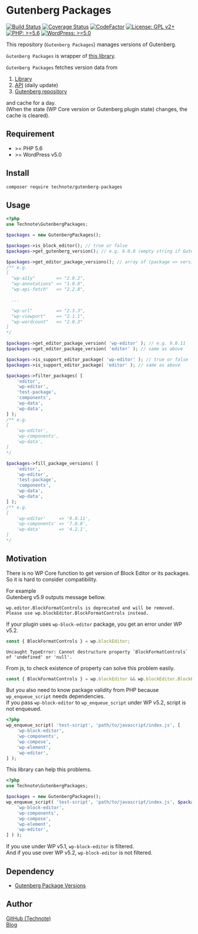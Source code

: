 # Gutenberg Packages

[![Build Status](https://travis-ci.com/technote-space/gutenberg-packages.svg?branch=master)](https://travis-ci.com/technote-space/gutenberg-packages)
[![Coverage Status](https://coveralls.io/repos/github/technote-space/gutenberg-packages/badge.svg?branch=master)](https://coveralls.io/github/technote-space/gutenberg-packages?branch=master)
[![CodeFactor](https://www.codefactor.io/repository/github/technote-space/gutenberg-packages/badge)](https://www.codefactor.io/repository/github/technote-space/gutenberg-packages)
[![License: GPL v2+](https://img.shields.io/badge/License-GPL%20v2%2B-blue.svg)](http://www.gnu.org/licenses/gpl-2.0.html)
[![PHP: >=5.6](https://img.shields.io/badge/PHP-%3E%3D5.6-orange.svg)](http://php.net/)
[![WordPress: >=5.0](https://img.shields.io/badge/WordPress-%3E%3D5.0-brightgreen.svg)](https://wordpress.org/)

This repository (`Gutenberg Packages`) manages versions of Gutenberg.  

`Gutenberg Packages` is wrapper of [this library](https://github.com/technote-space/gutenberg-package-versions).

`Gutenberg Packages` fetches version data from
1. [Library]((https://github.com/technote-space/gutenberg-package-versions))
2. [API](https://github.com/technote-space/gutenberg-package-versions/tree/gh-pages) (daily update)  
3. [Gutenberg repository](https://github.com/WordPress/gutenberg)

and cache for a day.  
(When the state (WP Core version or Gutenberg plugin state) changes, the cache is cleared).

## Requirement
- \>= PHP 5.6
- \>= WordPress v5.0

## Install
```bash
composer require technote/gutenberg-packages
```

## Usage
```php
<?php
use Technote\GutenbergPackages;

$packages = new GutenbergPackages();

$packages->is_block_editor(); // true or false
$packages->get_gutenberg_version(); // e.g. 6.0.0 (empty string if Gutenberg plugin is not activated)

$packages->get_editor_package_versions(); // array of (package => version), false if block editor is invalid
/** e.g.
[
  "wp-a11y"        => "2.0.2",
  "wp-annotations" => "1.0.8",
  "wp-api-fetch"   => "2.2.8",

  ...

  "wp-url"         => "2.3.3",
  "wp-viewport"    => "2.1.1",
  "wp-wordcount"   => "2.0.3"
]
*/

$packages->get_editor_package_version( 'wp-editor' ); // e.g. 9.0.11
$packages->get_editor_package_version( 'editor' ); // same as above

$packages->is_support_editor_package( 'wp-editor' ); // true or false
$packages->is_support_editor_package( 'editor' ); // same as above

$packages->filter_packages( [
	'editor',
	'wp-editor',
	'test-package',
	'components',
	'wp-data',
	'wp-data',
] );
/** e.g.
[
	'wp-editor',
	'wp-components',
	'wp-data',
]
*/

$packages->fill_package_versions( [
	'editor',
	'wp-editor',
	'test-package',
	'components',
	'wp-data',
	'wp-data',
] );
/** e.g.
[
	'wp-editor'     => '9.0.11',
	'wp-components' => '7.0.8',
	'wp-data'       => '4.2.1',
]
*/
```

## Motivation
There is no WP Core function to get version of Block Editor or its packages.  
So it is hard to consider compatibility.  

For example  
Gutenberg v5.9 outputs message bellow.
```
wp.editor.BlockFormatControls is deprecated and will be removed. Please use wp.blockEditor.BlockFormatControls instead.
```
If your plugin uses `wp-block-editor` package, you get an error under WP v5.2.
```js
const { BlockFormatControls } = wp.blockEditor;
```
```
Uncaught TypeError: Cannot destructure property `BlockFormatControls` of 'undefined' or 'null'.
```
From js, to check existence of property can solve this problem easily.
```js
const { BlockFormatControls } = wp.blockEditor && wp.blockEditor.BlockEdit ? wp.blockEditor : wp.editor;
```

But you also need to know package validity from PHP because `wp_enqueue_script` needs dependencies.  
If you pass `wp-block-editor` to `wp_enqueue_script` under WP v5.2, script is not enqueued.
```php
<?php
wp_enqueue_script( 'test-script', 'path/to/javascript/index.js', [
	'wp-block-editor',
	'wp-components',
	'wp-compose',
	'wp-element',
	'wp-editor',
] );
```

This library can help this problems.
```php
<?php
use Technote\GutenbergPackages;

$packages = new GutenbergPackages();
wp_enqueue_script( 'test-script', 'path/to/javascript/index.js', $packages->filter_packages( [
	'wp-block-editor',
	'wp-components',
	'wp-compose',
	'wp-element',
	'wp-editor',
] ) );
```
If you use under WP v5.1, `wp-block-editor` is filtered.  
And if you use over WP v5.2, `wp-block-editor` is not filtered.
## Dependency
- [Gutenberg Package Versions](https://github.com/technote-space/gutenberg-package-versions)

## Author
[GitHub (Technote)](https://github.com/technote-space)  
[Blog](https://technote.space)
